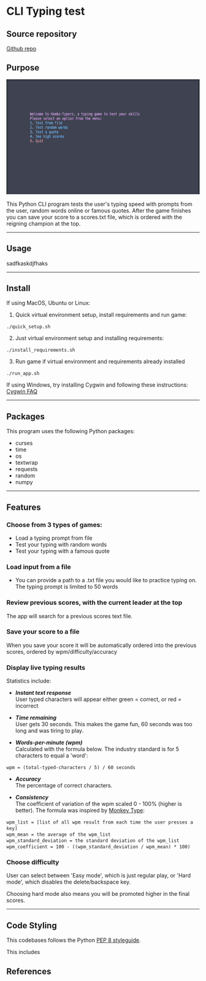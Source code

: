 # CLI Typing test

## Source repository

[Github repo](https://github.com/mjkgarrow/typing-speed-terminal-app)


## Purpose

<p align="center">
    <img src="./docs/example.gif" height=300>
</p>

This Python CLI program tests the user's typing speed with prompts from the user, random words online or famous quotes. After the game finishes you can save your score to a scores.txt file, which is ordered with the reigning champion at the top.

---


## Usage

sadfkaskdjfhaks


---

## Install

If using MacOS, Ubuntu or Linux:

1. Quick virtual environment setup, install requirements and run game:
```
./quick_setup.sh
```

2. Just virtual environment setup and installing requirements:
```
./install_requirements.sh
```

3. Run game if virtual environment and requirements already installed
```
./run_app.sh
```

If using Windows, try installing Cygwin and following these instructions: [Cygwin  FAQ](https://www.cygwin.com/faq.html#faq.setup.setup)

---

## Packages

This program uses the following Python packages:

- curses
- time
- os
- textwrap
- requests
- random
- numpy

---

## Features

### Choose from 3 types of games:
- Load a typing prompt from file
- Test your typing with random words
- Test your typing with a famous quote

### Load input from a file
- You can provide a path to a .txt file you would like to practice typing on. The typing prompt is limited to 50 words

### Review previous scores, with the current leader at the top
The app will search for a previous scores text file.

### Save your score to a file
When you save your score it will be automatically ordered into the previous scores, ordered by wpm/difficulty/accuracy

### Display live typing results
Statistics include:
- ***Instant text response***  
User typed characters will appear either green = correct, or red = incorrect
- ***Time remaining***  
User gets 30 seconds. This makes the game fun, 60 seconds was too long and was tiring to play.

- ***Words-per-minute (wpm)***  
Calculated with the formula below. The industry standard is for 5 characters to equal a 'word':
```
wpm = (total-typed-characters / 5) / 60 seconds
```
- ***Accuracy***  
The percentage of correct characters.

- ***Consistency***  
The coefficient of variation of the wpm scaled 0 - 100% (higher is better). The formula was inspired by [Monkey Type](https://monkeytype.com/about):
```
wpm_list = [list of all wpm result from each time the user presses a key]
wpm_mean = the average of the wpm_list
wpm_standard_deviation = the standard deviation of the wpm_list
wpm_coefficient = 100 - ((wpm_standard_deviation / wpm_mean) * 100) 
```

### Choose difficulty

User can select between 'Easy mode', which is just regular play, or 'Hard mode', which disables the delete/backspace key.

Choosing hard mode also means you will be promoted higher in the final scores.

--- 

## Code Styling

This codebases follows the Python [PEP 8 styleguide](https://peps.python.org/pep-0008/).

This includes 


## References